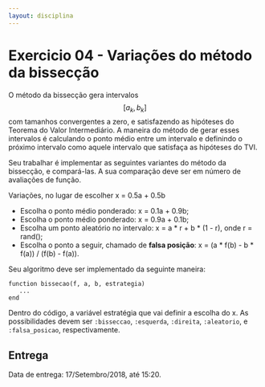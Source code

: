 ```yaml
---
layout: disciplina
---
```


# Exercicio 04 - Variações do método da bissecção

O método da bissecção gera intervalos $$[a_k,b_k]$$ com tamanhos convergentes a zero,
e satisfazendo as hipóteses do Teorema do Valor Intermediário. A maneira do
método de gerar esses intervalos é calculando o ponto médio entre um intervalo
e definindo o próximo intervalo como aquele intervalo que satisfaça as
hipóteses do TVI.

Seu trabalhar é implementar as seguintes variantes do método da bissecção, e
compará-las. A sua comparação deve ser em número de avaliações de função.

Variações, no lugar de escolher x = 0.5a + 0.5b
- Escolha o ponto médio ponderado: x = 0.1a + 0.9b;
- Escolha o ponto médio ponderado: x = 0.9a + 0.1b;
- Escolha um ponto aleatório no intervalo: x = a * r + b * (1 - r), onde r = rand();
- Escolha o ponto a seguir, chamado de **falsa posição**: x = (a * f(b) - b * f(a)) / (f(b) - f(a)).

Seu algoritmo deve ser implementado da seguinte maneira:

```
function bissecao(f, a, b, estrategia)
   ...
end
```

Dentro do código, a variável estratégia que vai definir a escolha do x. As
possibilidades devem ser `:bisseccao`, `:esquerda`, `:direita`, `:aleatorio`, e
`:falsa_posicao`, respectivamente.

## Entrega

Data de entrega: 17/Setembro/2018, até 15:20.
